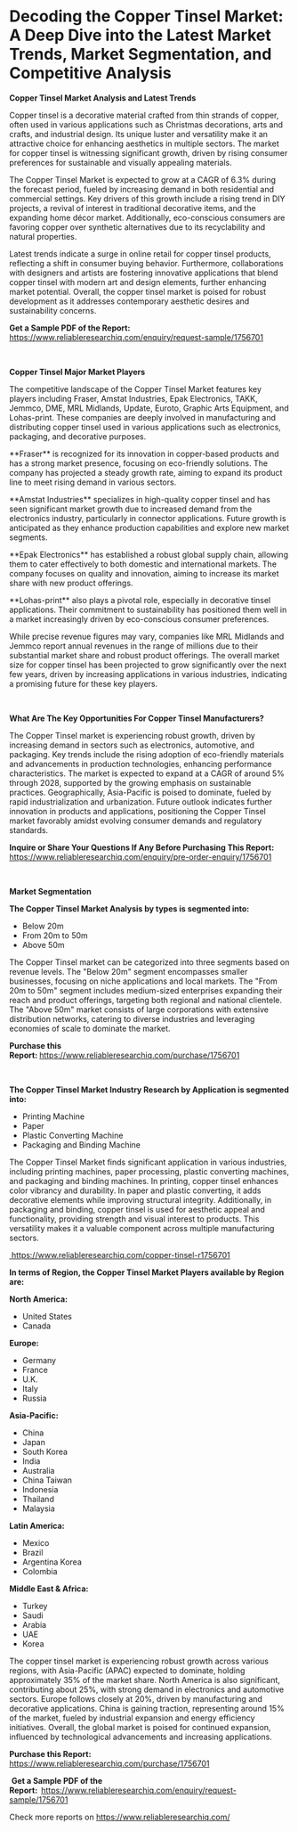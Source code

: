 <p><h1>Decoding the Copper Tinsel Market: A Deep Dive into the Latest Market Trends, Market Segmentation, and Competitive Analysis</h1></p><p><strong>Copper Tinsel Market Analysis and Latest Trends</strong></p>
<p><p>Copper tinsel is a decorative material crafted from thin strands of copper, often used in various applications such as Christmas decorations, arts and crafts, and industrial design. Its unique luster and versatility make it an attractive choice for enhancing aesthetics in multiple sectors. The market for copper tinsel is witnessing significant growth, driven by rising consumer preferences for sustainable and visually appealing materials.</p><p>The Copper Tinsel Market is expected to grow at a CAGR of 6.3% during the forecast period, fueled by increasing demand in both residential and commercial settings. Key drivers of this growth include a rising trend in DIY projects, a revival of interest in traditional decorative items, and the expanding home décor market. Additionally, eco-conscious consumers are favoring copper over synthetic alternatives due to its recyclability and natural properties.</p><p>Latest trends indicate a surge in online retail for copper tinsel products, reflecting a shift in consumer buying behavior. Furthermore, collaborations with designers and artists are fostering innovative applications that blend copper tinsel with modern art and design elements, further enhancing market potential. Overall, the copper tinsel market is poised for robust development as it addresses contemporary aesthetic desires and sustainability concerns.</p></p>
<p><strong>Get a Sample PDF of the Report:&nbsp;</strong> <a href="https://www.reliableresearchiq.com/enquiry/request-sample/1756701?utm_campaign=2927&utm_medium=2&utm_source=Github&utm_content=ia&utm_term=07042025&utm_id=copper-tinsel">https://www.reliableresearchiq.com/enquiry/request-sample/1756701</a></p>
<p>&nbsp;</p>
<p><strong>Copper Tinsel Major Market Players</strong></p>
<p><p>The competitive landscape of the Copper Tinsel Market features key players including Fraser, Amstat Industries, Epak Electronics, TAKK, Jemmco, DME, MRL Midlands, Update, Euroto, Graphic Arts Equipment, and Lohas-print. These companies are deeply involved in manufacturing and distributing copper tinsel used in various applications such as electronics, packaging, and decorative purposes.</p><p>**Fraser** is recognized for its innovation in copper-based products and has a strong market presence, focusing on eco-friendly solutions. The company has projected a steady growth rate, aiming to expand its product line to meet rising demand in various sectors.</p><p>**Amstat Industries** specializes in high-quality copper tinsel and has seen significant market growth due to increased demand from the electronics industry, particularly in connector applications. Future growth is anticipated as they enhance production capabilities and explore new market segments.</p><p>**Epak Electronics** has established a robust global supply chain, allowing them to cater effectively to both domestic and international markets. The company focuses on quality and innovation, aiming to increase its market share with new product offerings.</p><p>**Lohas-print** also plays a pivotal role, especially in decorative tinsel applications. Their commitment to sustainability has positioned them well in a market increasingly driven by eco-conscious consumer preferences.</p><p>While precise revenue figures may vary, companies like MRL Midlands and Jemmco report annual revenues in the range of millions due to their substantial market share and robust product offerings. The overall market size for copper tinsel has been projected to grow significantly over the next few years, driven by increasing applications in various industries, indicating a promising future for these key players.</p></p>
<p>&nbsp;</p>
<p><strong>What Are The Key Opportunities For Copper Tinsel Manufacturers?</strong></p>
<p><p>The Copper Tinsel market is experiencing robust growth, driven by increasing demand in sectors such as electronics, automotive, and packaging. Key trends include the rising adoption of eco-friendly materials and advancements in production technologies, enhancing performance characteristics. The market is expected to expand at a CAGR of around 5% through 2028, supported by the growing emphasis on sustainable practices. Geographically, Asia-Pacific is poised to dominate, fueled by rapid industrialization and urbanization. Future outlook indicates further innovation in products and applications, positioning the Copper Tinsel market favorably amidst evolving consumer demands and regulatory standards.</p></p>
<p><strong>Inquire or Share Your Questions If Any Before Purchasing This Report:</strong> <a href="https://www.reliableresearchiq.com/enquiry/pre-order-enquiry/1756701?utm_campaign=2927&utm_medium=2&utm_source=Github&utm_content=ia&utm_term=07042025&utm_id=copper-tinsel">https://www.reliableresearchiq.com/enquiry/pre-order-enquiry/1756701</a></p>
<p>&nbsp;</p>
<p><strong>Market Segmentation</strong></p>
<p><strong>The Copper Tinsel Market Analysis by types is segmented into:</strong></p>
<p><ul><li>Below 20m</li><li>From 20m to 50m</li><li>Above 50m</li></ul></p>
<p><p>The Copper Tinsel market can be categorized into three segments based on revenue levels. The "Below 20m" segment encompasses smaller businesses, focusing on niche applications and local markets. The "From 20m to 50m" segment includes medium-sized enterprises expanding their reach and product offerings, targeting both regional and national clientele. The "Above 50m" market consists of large corporations with extensive distribution networks, catering to diverse industries and leveraging economies of scale to dominate the market.</p></p>
<p><strong>Purchase this Report:&nbsp;</strong><a href="https://www.reliableresearchiq.com/purchase/1756701?utm_campaign=2927&utm_medium=2&utm_source=Github&utm_content=ia&utm_term=07042025&utm_id=copper-tinsel">https://www.reliableresearchiq.com/purchase/1756701</a></p>
<p>&nbsp;</p>
<p><strong>The Copper Tinsel Market Industry Research by Application is segmented into:</strong></p>
<p><ul><li>Printing Machine</li><li>Paper</li><li>Plastic Converting Machine</li><li>Packaging and Binding Machine</li></ul></p>
<p><p>The Copper Tinsel Market finds significant application in various industries, including printing machines, paper processing, plastic converting machines, and packaging and binding machines. In printing, copper tinsel enhances color vibrancy and durability. In paper and plastic converting, it adds decorative elements while improving structural integrity. Additionally, in packaging and binding, copper tinsel is used for aesthetic appeal and functionality, providing strength and visual interest to products. This versatility makes it a valuable component across multiple manufacturing sectors.</p></p>
<p><a href="https://www.reliableresearchiq.com/copper-tinsel-r1756701?utm_campaign=2927&utm_medium=2&utm_source=Github&utm_content=ia&utm_term=07042025&utm_id=copper-tinsel">&nbsp;https://www.reliableresearchiq.com/copper-tinsel-r1756701</a></p>
<p><strong>In terms of Region, the Copper Tinsel Market Players available by Region are:</strong></p>
<p>
    <p> <strong> North America: </strong>
        <ul>
            <li>United States</li>
            <li>Canada</li>
        </ul>
        </p> 
    <p> <strong> Europe: </strong>
        <ul>
            <li>Germany</li>
            <li>France</li>
            <li>U.K.</li>
            <li>Italy</li>
            <li>Russia</li>
        </ul>
        </p> 
    <p> <strong> Asia-Pacific: </strong>
        <ul>
            <li>China</li>
            <li>Japan</li>
            <li>South Korea</li>
            <li>India</li>
            <li>Australia</li>
            <li>China Taiwan</li>
            <li>Indonesia</li>
            <li>Thailand</li>
            <li>Malaysia</li>
        </ul>
        </p> 
    <p> <strong> Latin America: </strong>
        <ul>
            <li>Mexico</li>
            <li>Brazil</li>
            <li>Argentina Korea</li>
            <li>Colombia</li>
        </ul>
        </p> 
    <p> <strong> Middle East & Africa: </strong>
        <ul>
            <li>Turkey</li>
            <li>Saudi</li>
            <li>Arabia</li>
            <li>UAE</li>
            <li>Korea</li>
        </ul>
    </p>
    </p>
<p><p>The copper tinsel market is experiencing robust growth across various regions, with Asia-Pacific (APAC) expected to dominate, holding approximately 35% of the market share. North America is also significant, contributing about 25%, with strong demand in electronics and automotive sectors. Europe follows closely at 20%, driven by manufacturing and decorative applications. China is gaining traction, representing around 15% of the market, fueled by industrial expansion and energy efficiency initiatives. Overall, the global market is poised for continued expansion, influenced by technological advancements and increasing applications.</p></p>
<p><strong>Purchase this Report: </strong><a href="https://www.reliableresearchiq.com/purchase/1756701?utm_campaign=2927&utm_medium=2&utm_source=Github&utm_content=ia&utm_term=07042025&utm_id=copper-tinsel">https://www.reliableresearchiq.com/purchase/1756701</a></p>
<p>&nbsp;<strong>Get a Sample PDF of the Report:&nbsp;&nbsp;</strong><a href="https://www.reliableresearchiq.com/enquiry/request-sample/1756701?utm_campaign=2927&utm_medium=2&utm_source=Github&utm_content=ia&utm_term=07042025&utm_id=copper-tinsel">https://www.reliableresearchiq.com/enquiry/request-sample/1756701</a></p>
<p><strong></strong></p>
<p>Check more reports on <a href="https://www.reliableresearchiq.com/?utm_campaign=2927&utm_medium=2&utm_source=Github&utm_content=ia&utm_term=07042025&utm_id=copper-tinsel">https://www.reliableresearchiq.com/</a></p>
